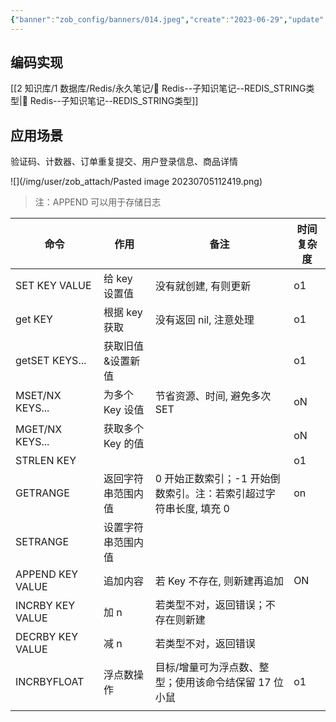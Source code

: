 ```yaml
---
{"banner":"zob_config/banners/014.jpeg","create":"2023-06-29","update":"2023-06-29","status":["待完成"],"publish":false,"priority":1,"aliases":["Redis--永久笔记--String字符串"],"tags":[],"dg-publish":true,"dg-note-icon":2,"dgPassFrontmatter":true,"noteIcon":2,"dg-path":"Redis/Redis--永久笔记--String 字符串","title":"📑 Redis--永久笔记--String 字符串","permalink":"/Redis/Redis--永久笔记--String 字符串/"}
---
```




## 编码实现
[[2 知识库/1 数据库/Redis/永久笔记/📑 Redis--子知识笔记--REDIS_STRING类型\|📑 Redis--子知识笔记--REDIS_STRING类型]]
## 应用场景
验证码、计数器、订单重复提交、⽤户登录信息、商品详情

![](/img/user/zob_attach/Pasted image 20230705112419.png)


>注：APPEND 可以用于存储日志

| 命令             | 作用               | 备注                                                              | 时间复杂度 |
| ---------------- | ------------------ | ----------------------------------------------------------------- | ---------- |
| SET KEY VALUE    | 给 key 设置值      | 没有就创建, 有则更新                                              | o1         |
| get KEY          | 根据 key 获取      | 没有返回 nil, 注意处理                                            | o1         |
| getSET KEYS...   | 获取旧值&设置新值  |                                                                   | o1         |
| MSET/NX KEYS...  | 为多个 Key 设值    | 节省资源、时间, 避免多次 SET                                      | oN         |
| MGET/NX KEYS...  | 获取多个 Key 的值  |                                                                   | oN         |
| STRLEN KEY       |                    |                                                                   | o1         |
| GETRANGE         | 返回字符串范围内值 | 0 开始正数索引；-1 开始倒数索引。注：若索引超过字符串长度, 填充 0 | on         |
| SETRANGE         | 设置字符串范围内值 |                                                                   |            |
| APPEND KEY VALUE | 追加内容           | 若 Key 不存在, 则新建再追加                                       | ON         |
| INCRBY KEY VALUE | 加 n               | 若类型不对，返回错误；不存在则新建                                |            |
| DECRBY KEY VALUE | 减 n               | 若类型不对，返回错误                                              |            |
| INCRBYFLOAT      | 浮点数操作         | 目标/增量可为浮点数、整型；使用该命令结保留 17 位小鼠             | o1           |
|                  |                    |                                                                   |            |
